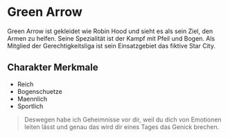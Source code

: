 # Green Arrow
Green Arrow ist gekleidet wie Robin Hood und sieht es als sein Ziel, den Armen zu helfen. Seine Spezialität ist der Kampf mit Pfeil und Bogen. Als Mitglied der Gerechtigkeitsliga ist sein Einsatzgebiet das fiktive Star City. 

## Charakter Merkmale
* Reich
* Bogenschuetze
* Maennlich
* Sportlich

> Deswegen habe ich Geheimnisse vor dir, weil du dich von Emotionen leiten lässt und genau das wird dir eines Tages das Genick brechen.
